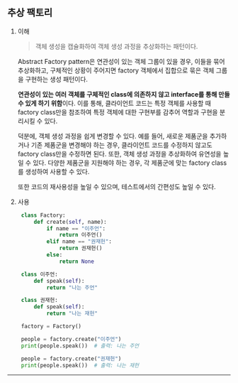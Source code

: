 ## 추상 팩토리

1. 이해

   > 객체 생성을 캡슐화하여 객체 생성 과정을 추상화하는 패턴이다.

   Abstract Factory pattern은 연관성이 있는 객체 그룹이 있을 경우, 이들을 묶어 추상화하고, 구체적인 상황이 주어지면 factory 객체에서 집합으로 묶은 객체 그룹을 구현하는 생성 패턴이다.

   **연관성이 있는 여러 객체를 구체적인 class에 의존하지 않고 interface를 통해 만들 수 있게 하기 위함**이다. 이를 통해, 클라이언트 코드는 특정 객체를 사용할 때 factory class만을 참조하여 특정 객체에 대한 구현부를 감추어 역할과 구현을 분리시킬 수 있다.

   덕분에, 객체 생성 과정을 쉽게 변경할 수 있다. 예를 들어, 새로운 제품군을 추가하거나 기존 제품군을 변경해야 하는 경우, 클라이언트 코드를 수정하지 않고도 factory class만을 수정하면 된다. 또한, 객체 생성 과정을 추상화하여 유연성을 높일 수 있다. 다양한 제품군을 지원해야 하는 경우, 각 제품군에 맞는 factory class를 생성하여 사용할 수 있다.

   또한 코드의 재사용성을 높일 수 있으며, 테스트에서의 간편성도 높일 수 있다.

2. 사용

   ```python
    class Factory:
        def create(self, name):
            if name == "이주언":
                return 이주언()
            elif name == "권재헌":
                return 권재헌()
            else:
                return None

    class 이주언:
        def speak(self):
            return "나는 주언"

    class 권재헌:
        def speak(self):
            return "나는 재헌"

    factory = Factory()

    people = factory.create("이주언")
    print(people.speak())  # 출력: 나는 주언

    people = factory.create("권재헌")
    print(people.speak())  # 출력: 나는 재헌
   ```

---
